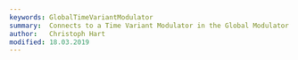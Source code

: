 ```yaml
---
keywords: GlobalTimeVariantModulator
summary:  Connects to a Time Variant Modulator in the Global Modulator Container
author:   Christoph Hart
modified: 18.03.2019
---
```

